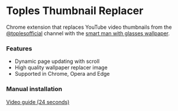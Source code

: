 # Toples Thumbnail Replacer

Chrome extension that replaces YouTube video thumbnails from the [@toplesofficial](https://www.youtube.com/@toplesofficial/) channel with the [smart man with glasses wallpaper](images/smart-man-with-glasses-wallpaper-download.png).

### Features

- Dynamic page updating with scroll
- High quality wallpaper replacer image
- Supported in Chrome, Opera and Edge

### Manual installation

[Video guide (24 seconds)](https://www.youtube.com/watch?v=oswjtLwCUqg)

